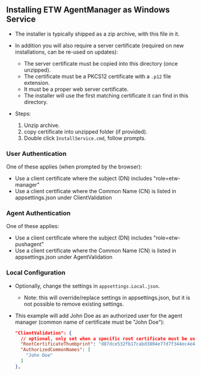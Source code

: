 ## Installing ETW AgentManager as Windows Service

- The installer is typically shipped as a zip archive, with this file in it.

- In addition you will also require a server certificate (required on new installations, can be re-used on updates):
  
  - The server certificate must be copied into this directory (once unzipped).
  - The certificate must be a PKCS12 certificate with a `.p12` file extension.
  - It must be a proper web server certificate.
  - The installer will use the first matching certificate it can find in this directory.

- Steps:
  
  1) Unzip archive.
  2) copy certificate into unzipped folder (if provided).
  3) Double click `InstallService.cmd`, follow prompts.

### User Authentication

One of these applies (when prompted by the browser):

- Use a client certificate where the subject (DN) includes "role=etw-manager" 
- Use a client certificate where the Common Name (CN) is listed in appsettings.json under ClientValidation

### Agent Authentication

One of these applies:

- Use a client certificate where the subject (DN) includes "role=etw-pushagent" 
- Use a client certificate where the Common Name (CN) is listed in appsettings.json under AgentValidation

### Local Configuration

- Optionally, change the settings in `appsettings.Local.json`.
  
  - Note: this will override/replace settings in appsettings.json, but it is not possible to remove existing settings.

- This example will add John Doe as an authorized user for the agent manager (common name of certificate must be "John Doe"):
  
  ```json
  "ClientValidation": {
    // optional, only set when a specific root certificate must be used for client authorization
    "RootCertificateThumbprint": "d87dce532fb17cabd3804e77d7f344ec4e49c80f",
    "AuthorizedCommonNames": [
      "John Doe"
    ]
  },
  ```
